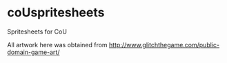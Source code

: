 coUspritesheets
===============

Spritesheets for CoU

All artwork here was obtained from http://www.glitchthegame.com/public-domain-game-art/
